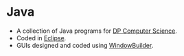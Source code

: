 # Java  
- A collection of Java programs for [DP Computer Science](https://www.ibo.org/programmes/diploma-programme/curriculum/sciences/computer-science/).  
- Coded in [Eclipse](https://www.eclipse.org/downloads/).
- GUIs designed and coded using [WindowBuilder](https://www.eclipse.org/windowbuilder/).
